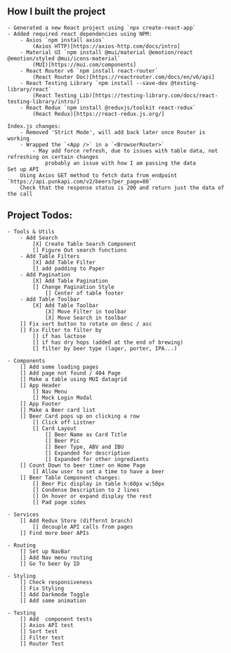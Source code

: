 ## How I built the project

    - Generated a new React project using `npx create-react-app`
    - Added required react dependencies using NPM: 
        - Axios `npm install axios`
            (Axios HTTP)[https://axios-http.com/docs/intro]
        - Material UI `npm install @mui/material @emotion/react @emotion/styled @mui/icons-material`
            (MUI)[https://mui.com/components]
        - React Router v6 `npm install react-router` 
            (React Router Doc)[https://reactrouter.com/docs/en/v6/api]
        - React Testing Library `npm install --save-dev @testing-library/react`
            (React Testing Lib)[https://testing-library.com/docs/react-testing-library/intro/]
        - React Redux `npm install @reduxjs/toolkit react-redux`
            (React Redux)[https://react-redux.js.org/]
        
    Index.js changes:
        - Removed 'Strict Mode', will add back later once Router is working
        - Wrapped the `<App />` in a `<BrowserRouter>`
            - May add force refresh, due to issues with table data, not refreshing on certain changes
                probably an issue with how I am passing the data
    Set up API
        Using Axios GET method to fetch data from endpoint `https://api.punkapi.com/v2/beers?per_page=80`
        Check that the response status is 200 and return just the data of the call

## Project Todos:
    - Tools & Utils
        - Add Search
            [X] Create Table Search Component
            [] Figure Out search functions
        - Add Table Filters
            [X] Add Table Filter
            [] add padding to Paper
        - Add Pagination
            [X] Add Table Pagination
            [] Change Pagination Style
                [] Center of table footer
        - Add Table Toolbar
            [X] Add Table Toolbar
                [X] Move Filter in toolbar
                [X] Move Search in toolbar
        [] Fix sort button to rotate on desc / asc
        [] Fix Filter to filter by
            [] if has lactose
            [] if has dry hops (added at the end of brewing)
            [] filter by beer type (lager, porter, IPA...)    

    - Components
        [] Add some loading pages
        [] Add page not found / 404 Page
        [] Make a table using MUI datagrid
        [] App Header
            [] Nav Menu
            [] Mock Login Modal
        [] App Footer
        [] Make a Beer card list
        [] Beer Card pops up on clicking a row
            [] Click off Listner
            [] Card Layout
                [] Beer Name as Card Title
                [] Beer Pic
                [] Beer Type, ABV and IBU
                [] Expanded for description
                [] Expanded for other ingredients
        [] Count Down to beer timer on Home Page
            [] Allow user to set a time to have a beer
        [] Beer Table Component changes:
            [] Beer Pic display in table h:60px w:50px
            [] Condense Description to 2 lines
            [] On hover or expand display the rest
            [] Pad page sides 

    - Services
        [] Add Redux Store (differnt branch)
            [] decouple API calls from pages
        [] Find more beer APIs

    - Routing
        [] Set up NavBar
        [] Add Nav menu routing
        [] Go To beer by ID 
        
    - Styling
        [] Check responsiveness
        [] Fix Styling
        [] Add Darkmode Toggle
        [] Add some animation
        
    - Testing
        [] Add  component tests
        [] Axios API test
        [] Sort test
        [] Filter test
        [] Router Test
        
        
        
        
        
        
